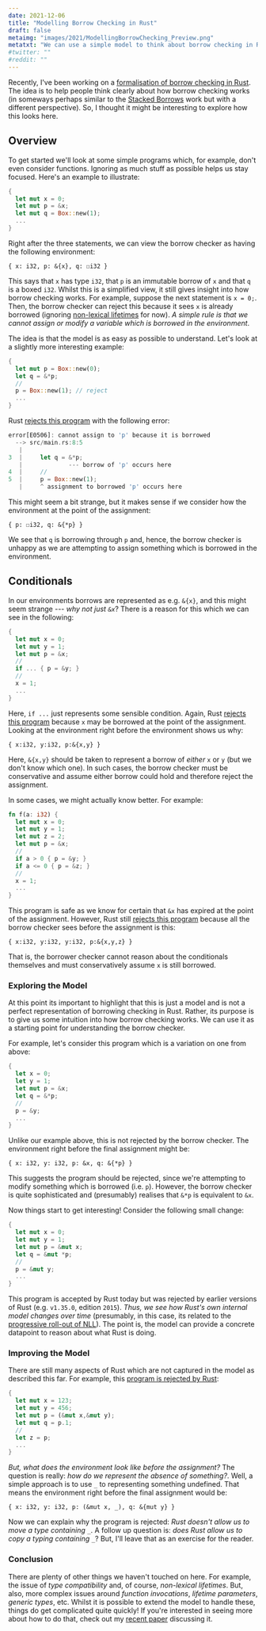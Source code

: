```yaml
---
date: 2021-12-06
title: "Modelling Borrow Checking in Rust"
draft: false
metaimg: "images/2021/ModellingBorrowChecking_Preview.png"
metatxt: "We can use a simple model to think about borrow checking in Rust which is surprisingly effective"
#twitter: ""
#reddit: ""
---
```


Recently, I've been working on a [formalisation of borrow checking in
Rust](http://localhost:1313/publications/pea21_toplas/).  The idea is
to help people think clearly about how borrow checking works (in
someways perhaps similar to the [Stacked
Borrows](https://plv.mpi-sws.org/rustbelt/stacked-borrows/) work but
with a different perspective).  So, I thought it might be interesting
to explore how this looks here.

## Overview

To get started we'll look at some simple programs which, for example,
don't even consider functions.  Ignoring as much stuff as possible
helps us stay focused.  Here's an example to illustrate:

```Rust
{
  let mut x = 0;
  let mut p = &x;
  let mut q = Box::new(1);
  ...
}
```

Right after the three statements, we can view the borrow checker as
having the following environment:


```
{ x: i32, p: &{x}, q: ☐i32 }
```

This says that `x` has type `i32`, that `p` is an immutable borrow of
`x` and that `q` is a boxed `i32`.  Whilst this is a simplified view,
it still gives insight into how borrow checking works.  For example,
suppose the next statement is `x = 0;`.  Then, the borrow checker can
reject this because it sees `x` is already borrowed (ignoring
[non-lexical
lifetimes](https://stackoverflow.com/questions/50251487/what-are-non-lexical-lifetimes)
for now).  _A simple rule is that we cannot assign or modify a
variable which is borrowed in the environment_.

The idea is that the model is as easy as possible to understand.
Let's look at a slightly more interesting example:


```Rust
{
  let mut p = Box::new(0);
  let q = &*p;
  //
  p = Box::new(1); // reject
  ...
}
```

Rust [rejects this program](https://play.rust-lang.org/?version=stable&mode=debug&edition=2021&gist=cce4261e5615b380d1a3aa25d11d13fb) with the following error:

```Rust
error[E0506]: cannot assign to 'p' because it is borrowed
  --> src/main.rs:8:5
   |
3  |     let q = &*p;
   |             --- borrow of 'p' occurs here
4  |     //
5  |     p = Box::new(1);
   |     ^ assignment to borrowed 'p' occurs here
```

This might seem a bit strange, but it makes sense if we consider how
the environment at the point of the assignment:

```
{ p: ☐i32, q: &{*p} }
```

We see that `q` is borrowing through `p` and, hence, the borrow
checker is unhappy as we are attempting to assign something which is
borrowed in the environment.

## Conditionals

In our environments borrows are represented as e.g. `&{x}`, and this
might seem strange --- _why not just `&x`_?  There is a reason for
this which we can see in the following:

```Rust
{
  let mut x = 0;
  let mut y = 1;
  let mut p = &x;
  //
  if ... { p = &y; }
  //
  x = 1;
  ...
}
```

Here, `if ...` just represents some sensible condition.  Again, Rust
[rejects this
program](https://play.rust-lang.org/?version=stable&mode=debug&edition=2021&gist=f15d989a58a533b073b49d6bc25a9ad2)
because `x` may be borrowed at the point of the assignment.  Looking
at the environment right before the environment shows us why:

```
{ x:i32, y:i32, p:&{x,y} }
```

Here, `&{x,y}` should be taken to represent a borrow of _either_ `x`
or `y` (but we don't know which one).  In such cases, the borrow
checker must be conservative and assume either borrow could hold and
therefore reject the assignment.

In some cases, we might actually know better.  For example:

```Rust
fn f(a: i32) {
  let mut x = 0;
  let mut y = 1;
  let mut z = 2;
  let mut p = &x;
  //
  if a > 0 { p = &y; }
  if a <= 0 { p = &z; }
  //
  x = 1;
  ...
}
```

This program is safe as we know for certain that `&x` has expired at
the point of the assignment.  However, Rust still [rejects this
program](https://play.rust-lang.org/?version=stable&mode=debug&edition=2021&gist=e3d6fe0f77e95d40899e67b040044866)
because all the borrow checker sees before the assignment is this:

```
{ x:i32, y:i32, y:i32, p:&{x,y,z} }
```

That is, the borrower checker cannot reason about the conditionals
themselves and must conservatively assume `x` is still borrowed.

### Exploring the Model

At this point its important to highlight that this is just a model and
is not a perfect representation of borrowing checking in Rust.
Rather, its purpose is to give us some intuition into how borrow
checking works.  We can use it as a starting point for understanding
the borrow checker.

For example, let's consider this program which is a variation on one
from above:

```Rust
{
  let x = 0;
  let y = 1;
  let mut p = &x;
  let q = &*p;
  //
  p = &y;
  ...
}
```

Unlike our example above, this is not rejected by the borrow checker.
The environment right before the final assignment might be:

```
{ x: i32, y: i32, p: &x, q: &{*p} }
```

This suggests the program should be rejected, since we're attempting
to modify something which is borrowed (i.e. `p`).  However, the borrow
checker is quite sophisticated and (presumably) realises that `&*p` is
equivalent to `&x`.  

Now things start to get interesting!  Consider the following small
change:

```Rust
{
  let mut x = 0;
  let mut y = 1;
  let mut p = &mut x;
  let q = &mut *p;
  //
  p = &mut y;
  ...
}
```

This program is accepted by Rust today but was rejected by earlier
versions of Rust (e.g. `v1.35.0`, edition `2015`).  _Thus, we see how
Rust's own internal model changes over time_ (presumably, in this
case, its related to the [progressive roll-out of
NLL](https://blog.rust-lang.org/2019/07/04/Rust-1.36.0.html)).  The
point is, the model can provide a concrete datapoint to reason about
what Rust is doing.

### Improving the Model

There are still many aspects of Rust which are not captured in the
model as described this far.  For example, this [program is rejected by
Rust](https://whileydave.com/blob/understanding-partial-moves-in-rust/):

```Rust
{ 
  let mut x = 123;
  let mut y = 456;
  let mut p = (&mut x,&mut y);
  let mut q = p.1;
  //
  let z = p;
  ...
}
```

_But, what does the environment look like before the assignment?_ The
question is really: _how do we represent the absence of something?_.
Well, a simple approach is to use `_` to representing something
undefined.  That means the environment right before the final
assignment would be:

```
{ x: i32, y: i32, p: (&mut x, _), q: &{mut y} }
```

Now we can explain why the program is rejected: _Rust doesn't allow us
to move a type containing `_`_.  A follow up question is: _does Rust
allow us to _copy_ a typing containing `_`_?  But, I'll leave that as
an exercise for the reader.

### Conclusion

There are plenty of other things we haven't touched on here.  For
example, the issue of _type compatibility_ and, of course,
_non-lexical lifetimes_.  But, also, more complex issues around
_function invocations_, _lifetime parameters_, _generic types_, etc.
Whilst it is possible to extend the model to handle these, things do
get complicated quite quickly!  If you're interested in seeing more
about how to do that, check out my [recent
paper](http://localhost:1313/publications/pea21_toplas/) discussing
it.
